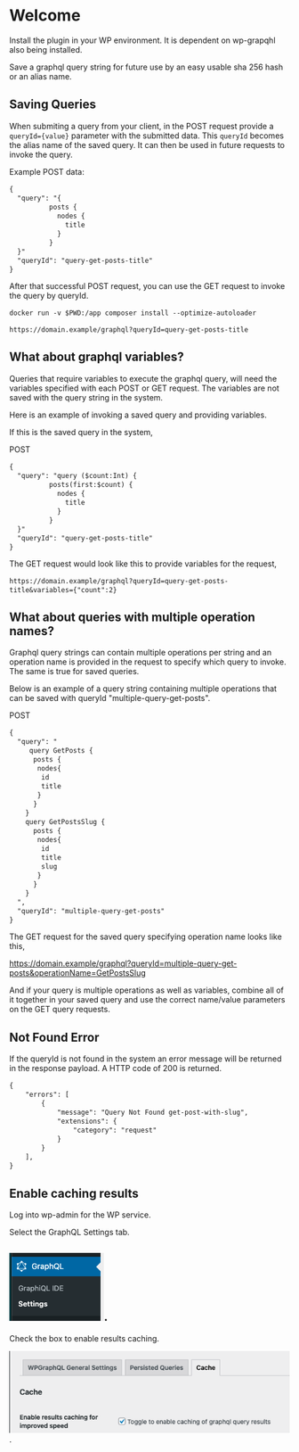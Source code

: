 # Welcome

Install the plugin in your WP environment. It is dependent on wp-grapqhl also being installed.

Save a graphql query string for future use by an easy usable sha 256 hash or an alias name.

## Saving Queries

When submiting a query from your client, in the POST request provide a `queryId={value}` parameter with the submitted data.  This `queryId` becomes the alias name of the saved query.  It can then be used in future requests to invoke the query.

Example POST data:

```
{
  "query": "{
          posts {
            nodes {
              title
            }
          }
  }"
  "queryId": "query-get-posts-title"
}
```

After that successful POST request, you can use the GET request to invoke the query by queryId. 

    docker run -v $PWD:/app composer install --optimize-autoloader

```
https://domain.example/graphql?queryId=query-get-posts-title
```

## What about graphql variables?

Queries that require variables to execute the graphql query, will need the variables specified with each POST or GET request.  The variables are not saved with the query string in the system.

Here is an example of invoking a saved query and providing variables.

If this is the saved query in the system, 

POST

```
{
  "query": "query ($count:Int) {
          posts(first:$count) {
            nodes {
              title
            }
          }
  }"
  "queryId": "query-get-posts-title"
}
```

The GET request would look like this to provide variables for the request,

```
https://domain.example/graphql?queryId=query-get-posts-title&variables={"count":2}
```

## What about queries with multiple operation names?

Graphql query strings can contain multiple operations per string and an operation name is provided in the request to specify which query to invoke.  The same is true for saved queries.

Below is an example of a query string containing multiple operations that can be saved with queryId "multiple-query-get-posts".

POST

```
{
  "query": "
     query GetPosts {
      posts {
       nodes{
        id
        title
       }
      }
    }
    query GetPostsSlug {
      posts {
       nodes{
        id
        title
        slug
       }
      }
    }
  ",
  "queryId": "multiple-query-get-posts"
}
```

The GET request for the saved query specifying operation name looks like this,

https://domain.example/graphql?queryId=multiple-query-get-posts&operationName=GetPostsSlug

And if your query is multiple operations as well as variables, combine all of it together in your saved query and use the correct name/value parameters on the GET query requests.

## Not Found Error

If the queryId is not found in the system an error message will be returned in the response payload.  A HTTP code of 200 is returned.

```
{
    "errors": [
        {
            "message": "Query Not Found get-post-with-slug",
            "extensions": {
                "category": "request"
            }
        }
    ],
}
```

## Enable caching results

Log into wp-admin for the WP service.

Select the GraphQL Settings tab.

![Settings tab](./docs/images/wp-graphql-settings.png).
-
Check the box to enable results caching.

![The checkbox to enable the results cache](./docs/images/wp-graphql-labs-settings-cache.png).

